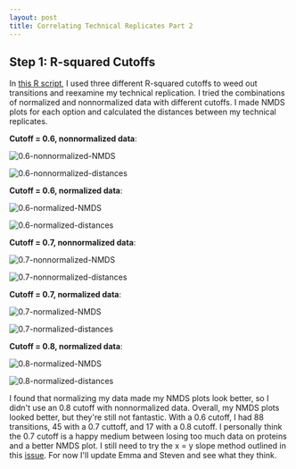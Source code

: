 ```yaml
---
layout: post
title: Correlating Technical Replicates Part 2
---
```


## Step 1: R-squared Cutoffs

In [this R script](https://github.com/RobertsLab/project-oyster-oa/blob/master/analyses/DNR_SRM_20170902/2017-10-10-Troubleshooting/2017-10-10-Transition-Replicate-Correlations/2017-10-13-NMDS-for-Technical-Replication-with-Cutoffs.R), I used three different R-squared cutoffs to weed out transitions and reexamine my technical replication. I tried the  combinations of normalized and nonnormalized data with different cutoffs. I made NMDS plots for each option and calculated the distances between my technical replicates.

**Cutoff = 0.6, nonnormalized data**:

![0.6-nonnormalized-NMDS](https://raw.githubusercontent.com/RobertsLab/project-oyster-oa/master/analyses/DNR_SRM_20170902/2017-10-10-Troubleshooting/2017-10-10-Transition-Replicate-Correlations/2017-10-13-NMDS-TechnicalReplication-NonNormalized-Cutoff1.jpeg)

![0.6-nonnormalized-distances](https://raw.githubusercontent.com/RobertsLab/project-oyster-oa/master/analyses/DNR_SRM_20170902/2017-10-10-Troubleshooting/2017-10-10-Transition-Replicate-Correlations/2017-10-13-NMDS-TechnicalReplication-Ordination-Distances-NonNormalized-Cutoff1.jpeg)

**Cutoff = 0.6, normalized data**:

![0.6-normalized-NMDS](https://raw.githubusercontent.com/RobertsLab/project-oyster-oa/master/analyses/DNR_SRM_20170902/2017-10-10-Troubleshooting/2017-10-10-Transition-Replicate-Correlations/2017-10-13-NMDS-TechnicalReplication-Normalized-Cutoff1.jpeg)

![0.6-normalized-distances](https://raw.githubusercontent.com/RobertsLab/project-oyster-oa/master/analyses/DNR_SRM_20170902/2017-10-10-Troubleshooting/2017-10-10-Transition-Replicate-Correlations/2017-10-13-NMDS-TechnicalReplication-Ordination-Distances-Normalized-Cutoff1.jpeg)

**Cutoff = 0.7, nonnormalized data**:

![0.7-nonnormalized-NMDS](https://raw.githubusercontent.com/RobertsLab/project-oyster-oa/master/analyses/DNR_SRM_20170902/2017-10-10-Troubleshooting/2017-10-10-Transition-Replicate-Correlations/2017-10-13-NMDS-TechnicalReplication-NonNormalized-Cutoff2.jpeg)

![0.7-nonnormalized-distances](https://raw.githubusercontent.com/RobertsLab/project-oyster-oa/master/analyses/DNR_SRM_20170902/2017-10-10-Troubleshooting/2017-10-10-Transition-Replicate-Correlations/2017-10-13-NMDS-TechnicalReplication-Ordination-Distances-NonNormalized-Cutoff2.jpeg)

**Cutoff = 0.7, normalized data**:

![0.7-normalized-NMDS](https://raw.githubusercontent.com/RobertsLab/project-oyster-oa/master/analyses/DNR_SRM_20170902/2017-10-10-Troubleshooting/2017-10-10-Transition-Replicate-Correlations/2017-10-13-NMDS-TechnicalReplication-Normalized-Cutoff2.jpeg)

![0.7-normalized-distances](https://raw.githubusercontent.com/RobertsLab/project-oyster-oa/master/analyses/DNR_SRM_20170902/2017-10-10-Troubleshooting/2017-10-10-Transition-Replicate-Correlations/2017-10-13-NMDS-TechnicalReplication-Ordination-Distances-Normalized-Cutoff2.jpeg)

**Cutoff = 0.8, normalized data**:

![0.8-normalized-NMDS](https://raw.githubusercontent.com/RobertsLab/project-oyster-oa/master/analyses/DNR_SRM_20170902/2017-10-10-Troubleshooting/2017-10-10-Transition-Replicate-Correlations/2017-10-13-NMDS-TechnicalReplication-Normalized-Cutoff3.jpeg)

![0.8-normalized-distances](https://raw.githubusercontent.com/RobertsLab/project-oyster-oa/master/analyses/DNR_SRM_20170902/2017-10-10-Troubleshooting/2017-10-10-Transition-Replicate-Correlations/2017-10-13-NMDS-TechnicalReplication-Ordination-Distances-Normalized-Cutoff3.jpeg)

I found that normalizing my data made my NMDS plots look better, so I didn't use an 0.8 cutoff with nonnormalized data. Overall, my NMDS plots looked better, but they're still not fantastic. With a 0.6 cutoff, I had 88 transitions, 45 with a 0.7 cuttoff, and 17 with a 0.8 cutoff. I personally think the 0.7 cutoff is a happy medium between losing too much data on proteins and a better NMDS plot. I still need to try the x = y slope method outlined in this [issue](https://github.com/RobertsLab/project-oyster-oa/issues/18). For now I'll update Emma and Steven and see what they think.
